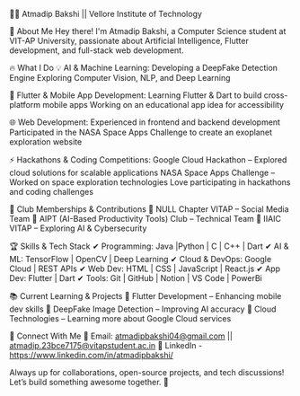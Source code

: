👨‍💻 Atmadip Bakshi || Vellore Institute of Technology

🚀 About Me
Hey there! I'm Atmadip Bakshi, a Computer Science student at VIT-AP University, passionate about Artificial Intelligence, Flutter development, and full-stack web development.

🔥 What I Do
💡 AI & Machine Learning:
Developing a DeepFake Detection Engine
Exploring Computer Vision, NLP, and Deep Learning

📱 Flutter & Mobile App Development:
Learning Flutter & Dart to build cross-platform mobile apps
Working on an educational app idea for accessibility

🌐 Web Development:
Experienced in frontend and backend development
Participated in the NASA Space Apps Challenge to create an exoplanet exploration website

⚡ Hackathons & Coding Competitions:
Google Cloud Hackathon – Explored cloud solutions for scalable applications
NASA Space Apps Challenge – Worked on space exploration technologies
Love participating in hackathons and coding challenges

🎯 Club Memberships & Contributions
🔹 NULL Chapter VITAP – Social Media Team
🔹 AIPT (AI-Based Productivity Tools) Club – Technical Team
🔹 IIAIC VITAP – Exploring AI & Cybersecurity

🏆 Skills & Tech Stack
✔ Programming: Java |Python | C | C++ | Dart
✔ AI & ML: TensorFlow | OpenCV | Deep Learning
✔ Cloud & DevOps: Google Cloud | REST APIs
✔ Web Dev: HTML | CSS | JavaScript | React.js 
✔ App Dev: Flutter | Dart
✔ Tools: Git | GitHub | Notion | VS Code | PowerBi

📚 Current Learning & Projects
🔹 Flutter Development – Enhancing mobile dev skills
🔹 DeepFake Image Detection – Improving AI accuracy
🔹 Cloud Technologies – Learning more about Google Cloud services

📢 Connect With Me
📧 Email: atmadipbakshi04@gmail.com || atmadip.23bce7175@vitapstudent.ac.in
🔗 LinkedIn - https://www.linkedin.com/in/atmadipbakshi/


Always up for collaborations, open-source projects, and tech discussions! Let’s build something awesome together. 🚀
